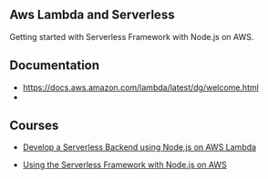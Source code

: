 ## Aws Lambda and Serverless

Getting started with Serverless Framework with Node.js on AWS.

## Documentation

- https://docs.aws.amazon.com/lambda/latest/dg/welcome.html
-

## Courses

- [Develop a Serverless Backend using Node.js on AWS Lambda](https://egghead.io/courses/develop-a-serverless-backend-using-node-js-on-aws-lambda)

- [Using the Serverless Framework with Node.js on AWS](https://app.pluralsight.com/library/courses/aws-nodejs-serverless-framework-using/table-of-contents)
